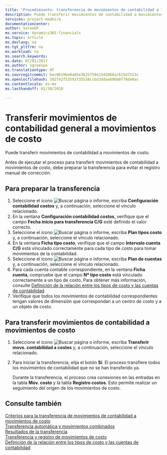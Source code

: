 ```yaml
---
title: 'Procedimiento: transferencia de movimientos de contabilidad a los movimientos de costo | Documentos de Microsoft'
description: Puede transferir movimientos de contabilidad a movimientos de costo.
services: project-madeira
documentationcenter: 
author: SorenGP
ms.service: dynamics365-financials
ms.topic: article
ms.devlang: na
ms.tgt_pltfrm: na
ms.workload: na
ms.search.keywords: 
ms.date: 07/01/2017
ms.author: sgroespe
ms.translationtype: HT
ms.sourcegitcommit: bec0619be0a65e3625759e13d2866ac615d7513c
ms.openlocfilehash: 592f42f53593735526ccbd3ddaa69bb0778de0ac
ms.contentlocale: es-mx
ms.lasthandoff: 01/30/2018

---
```

# <a name="transfer-general-ledger-entries-to-cost-entries"></a>Transferir movimientos de contabilidad general a movimientos de costo
Puede transferir movimientos de contabilidad a movimientos de costo.  

Antes de ejecutar el proceso para transferir movimientos de contabilidad a movimientos de costo, debe preparar la transferencia para evitar el registro manual de corrección.  

## <a name="to-prepare-the-transfer"></a>Para preparar la transferencia  

1.  Seleccione el icono ![Buscar página o informe](media/ui-search/search_small.png "icono Buscar página o informe"), escriba **Configuración contabilidad costos** y, a continuación, seleccione el vínculo relacionado.  
2.  En la ventana **Configuración contabilidad costos**, verifique que el campo **Fecha inicio para transferencia C/G** esté definido el valor correcto.  
3.  Seleccione el icono ![Buscar página o informe](media/ui-search/search_small.png "icono Buscar página o informe"), escriba **Plan tipos costo** y, a continuación, seleccione el vínculo relacionado.  
4.  En la ventana **Ficha tipo costo**, verifique que el campo **Intervalo cuenta C/G** está vinculado correctamente para cada tipo de costo para tomar movimientos de la contabilidad.  
5.  Seleccione el icono ![Buscar página o informe](media/ui-search/search_small.png "icono Buscar página o informe"), escriba **Plan de cuentas** y, a continuación, seleccione el vínculo relacionado.  
6.  Para cada cuenta contable correspondiente, en la ventana **Ficha cuenta**, compruebe que el campo **Nº tipo costo** está vinculado correctamente a un tipo de costo. Para obtener más información, consulte [Definición de la relación entre los tipos de costo y las cuentas de contabilidad](finance-defining-the-relationship-between-cost-types-and-general-ledger-accounts.md).  
7.  Verifique que todos los movimientos de contabilidad correspondientes tengan valores de dimensión que correspondan a un centro de costo y a un objeto de costo.  

## <a name="to-transfer-general-ledger-entries-to-cost-entries"></a>Para transferir movimientos de contabilidad a movimientos de costo  
1.  Seleccione el icono ![Buscar página o informe](media/ui-search/search_small.png "icono Buscar página o informe"), escriba **Transferir movs. contabilidad a costes** y, a continuación, seleccione el vínculo relacionado.  
2.  Para iniciar la transferencia, elija el botón **Sí**. El proceso transfiere todos los movimientos de contabilidad que no se han transferido ya.  

    Durante la transferencia, el proceso crea conexiones en las entradas en la tabla **Mov. costo** y la tabla **Registro costos**. Esto permite realizar un seguimiento del origen de los movimientos de costo.  

## <a name="see-also"></a>Consulte también  
 [Criterios para la transferencia de movimientos de contabilidad a movimientos de costo](finance-criteria-for-transferring-general-ledger-entries-to-cost-entries.md)   
 [Transferencia automática y movimientos combinados](finance-automatic-transfer-combined-entries.md)   
 [Resultados de la transferencia](finance-results-of-the-transfer.md)   
 [Transferencia y registro de movimientos de costo](finance-transfer-and-post-cost-entries.md)   
 [Definición de la relación entre los tipos de costo y las cuentas de contabilidad](finance-defining-the-relationship-between-cost-types-and-general-ledger-accounts.md)   

